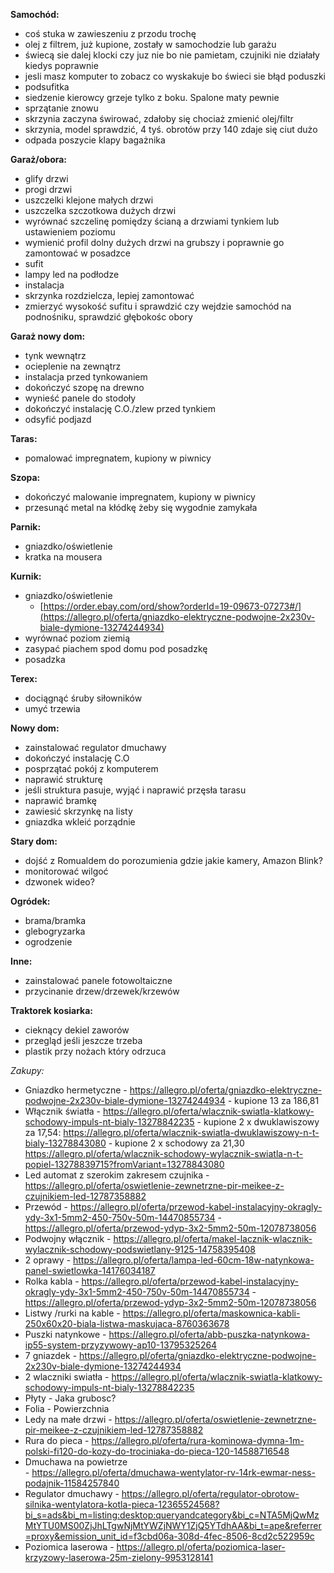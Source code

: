 **Samochód:**
 - coś stuka w zawieszeniu z przodu trochę
 - olej z filtrem, już kupione, zostały w samochodzie lub garażu
 - świecą sie dalej klocki czy juz nie bo nie pamietam, czujniki nie działały kiedys poprawnie
 - jesli masz komputer to zobacz co wyskakuje bo świeci sie błąd poduszki
 - podsufitka
 - siedzenie kierowcy grzeje tylko z boku. Spalone maty pewnie
 - sprzątanie znowu
 - skrzynia zaczyna świrować, zdałoby się chociaż zmienić olej/filtr
 - skrzynia, model sprawdzić, 4 tyś. obrotów przy 140 zdaje się ciut dużo
 - odpada poszycie klapy bagażnika

**Garaż/obora:**
 - glify drzwi
 - progi drzwi
 - uszczelki klejone małych drzwi
 - uszczelka szczotkowa dużych drzwi
 - wyrównać szczelinę pomiędzy ścianą a drzwiami tynkiem lub ustawieniem poziomu
 - wymienić profil dolny dużych drzwi na grubszy i poprawnie go zamontować w posadzce
 - sufit
 - lampy led na podłodze
 - instalacja
 - skrzynka rozdzielcza, lepiej zamontować
 - zmierzyć wysokość sufitu i sprawdzić czy wejdzie samochód na podnośniku, sprawdzić głębokośc obory

**Garaż nowy dom:**
 - tynk wewnątrz
 - ocieplenie na zewnątrz
 - instalacja przed tynkowaniem
 - dokończyć szopę na drewno
 - wynieść panele do stodoły
 - dokończyć instalację C.O./zlew przed tynkiem
 - odsyfić podjazd

**Taras:**
 - pomalować impregnatem, kupiony w piwnicy

**Szopa:**
- dokończyć malowanie impregnatem, kupiony w piwnicy
 - przesunąć metal na kłódkę żeby się wygodnie zamykała

**Parnik:**
 - gniazdko/oświetlenie
 - kratka na mousera

**Kurnik:**
 - gniazdko/oświetlenie
   - [https://order.ebay.com/ord/show?orderId=19-09673-07273#/](https://allegro.pl/oferta/gniazdko-elektryczne-podwojne-2x230v-biale-dymione-13274244934)
 - wyrównać poziom ziemią
 - zasypać piachem spod domu pod posadzkę
 - posadzka

**Terex:**
 - dociągnąć śruby siłowników
 - umyć trzewia

**Nowy dom:**
 - zainstalować regulator dmuchawy
 - dokończyć instalację C.O
 - posprzątać pokój z komputerem
 - naprawić strukturę
 - jeśli struktura pasuje, wyjąć i naprawić przęsła tarasu
 - naprawić bramkę
 - zawiesić skrzynkę na listy
 - gniazdka wkleić porządnie

**Stary dom:**
 - dojść z Romualdem do porozumienia gdzie jakie kamery, Amazon Blink?
 - monitorować wilgoć
 - dzwonek wideo?

**Ogródek:**
 - brama/bramka
 - glebogryzarka
 - ogrodzenie

**Inne:**
 - zainstalować panele fotowoltaiczne
 - przycinanie drzew/drzewek/krzewów
 
 **Traktorek kosiarka:**
 - cieknący dekiel zaworów
 - przegląd jeśli jeszcze trzeba
 - plastik przy nożach który odrzuca

*Zakupy:*
   - Gniazdko hermetyczne
    - https://allegro.pl/oferta/gniazdko-elektryczne-podwojne-2x230v-biale-dymione-13274244934
    - kupione 13 za 186,81
   - Włącznik światła
    - https://allegro.pl/oferta/wlacznik-swiatla-klatkowy-schodowy-impuls-nt-bialy-13278842235
    - kupione 2 x dwuklawiszowy za 17,54:
      https://allegro.pl/oferta/wlacznik-swiatla-dwuklawiszowy-n-t-bialy-13278843080
    - kupione 2 x schodowy za 21,30
      https://allegro.pl/oferta/wlacznik-schodowy-wylacznik-swiatla-n-t-popiel-13278839715?fromVariant=13278843080
   - Led automat z szerokim zakresem czujnika
    - https://allegro.pl/oferta/oswietlenie-zewnetrzne-pir-meikee-z-czujnikiem-led-12787358882
   - Przewód
    - https://allegro.pl/oferta/przewod-kabel-instalacyjny-okragly-ydy-3x1-5mm2-450-750v-50m-14470855734
    - https://allegro.pl/oferta/przewod-ydyp-3x2-5mm2-50m-12078738056
   - Podwojny włącznik
    - https://allegro.pl/oferta/makel-lacznik-wlacznik-wylacznik-schodowy-podswietlany-9125-14758395408  
   - 2 oprawy
    - https://allegro.pl/oferta/lampa-led-60cm-18w-natynkowa-panel-swietlowka-14176034187
   - Rolka kabla
    - https://allegro.pl/oferta/przewod-kabel-instalacyjny-okragly-ydy-3x1-5mm2-450-750v-50m-14470855734
    - https://allegro.pl/oferta/przewod-ydyp-3x2-5mm2-50m-12078738056
   - Listwy /rurki na kable
    - https://allegro.pl/oferta/maskownica-kabli-250x60x20-biala-listwa-maskujaca-8760363678
   - Puszki natynkowe
    - https://allegro.pl/oferta/abb-puszka-natynkowa-ip55-system-przyzywowy-ap10-13795325264
   - 7 gniazdek
    - https://allegro.pl/oferta/gniazdko-elektryczne-podwojne-2x230v-biale-dymione-13274244934
   - 2 wlaczniki swiatła
    - https://allegro.pl/oferta/wlacznik-swiatla-klatkowy-schodowy-impuls-nt-bialy-13278842235
   - Płyty
    - Jaka grubosc?
   - Folia
    - Powierzchnia
   - Ledy na małe drzwi
    - https://allegro.pl/oferta/oswietlenie-zewnetrzne-pir-meikee-z-czujnikiem-led-12787358882
   - Rura do pieca
    - https://allegro.pl/oferta/rura-kominowa-dymna-1m-polski-fi120-do-kozy-do-trociniaka-do-pieca-120-14588716548
   - Dmuchawa na powietrze\
    - https://allegro.pl/oferta/dmuchawa-wentylator-rv-14rk-ewmar-ness-podajnik-11584257840
   - Regulator dmuchawy
    - https://allegro.pl/oferta/regulator-obrotow-silnika-wentylatora-kotla-pieca-12365524568?bi_s=ads&bi_m=listing:desktop:queryandcategory&bi_c=NTA5MjQwMzMtYTU0MS00ZjJhLTgwNjMtYWZjNWY1ZjQ5YTdhAA&bi_t=ape&referrer=proxy&emission_unit_id=f3cbd06a-308d-4fec-8506-8cd2c522959c
   - Poziomica laserowa
    - https://allegro.pl/oferta/poziomica-laser-krzyzowy-laserowa-25m-zielony-9953128141
